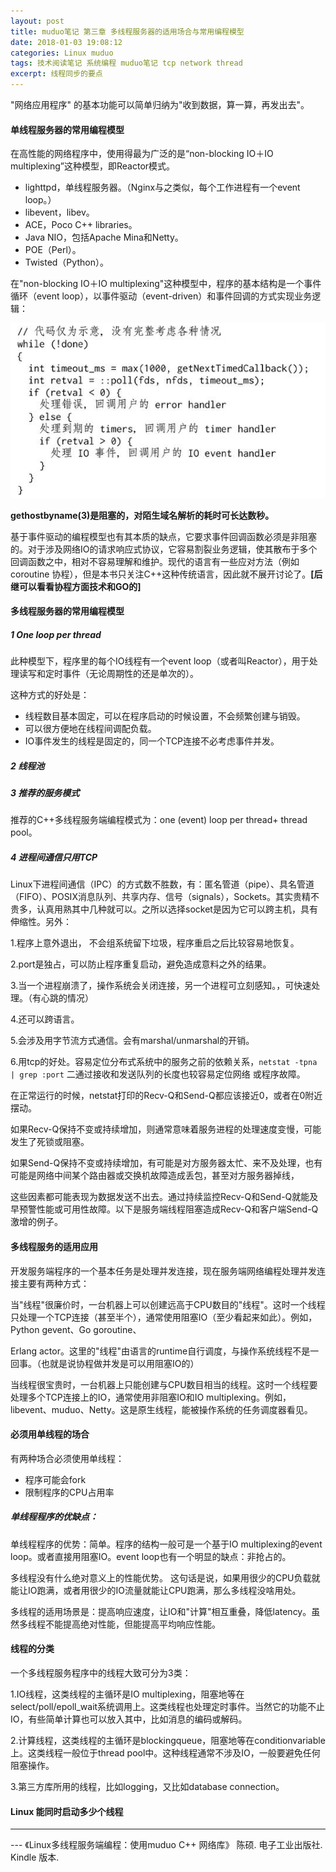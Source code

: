 ```yaml
---
layout: post
title: muduo笔记 第三章 多线程服务器的适用场合与常用编程模型
date: 2018-01-03 19:08:12
categories: Linux muduo
tags: 技术阅读笔记 系统编程 muduo笔记 tcp network thread
excerpt: 线程同步的要点
---
```



"网络应用程序" 的基本功能可以简单归纳为"收到数据，算一算，再发出去"。

#### 单线程服务器的常用编程模型

在高性能的网络程序中，使用得最为广泛的是“non-blocking IO＋IO multiplexing”这种模型，即Reactor模式。

- lighttpd，单线程服务器。（Nginx与之类似，每个工作进程有一个event loop。）
- libevent，libev。 
- ACE，Poco C++ libraries。 
- Java NIO，包括Apache Mina和Netty。
- POE（Perl）。 
- Twisted（Python）。

在"non-blocking IO＋IO multiplexing"这种模型中，程序的基本结构是一个事件循环（event loop），以事件驱动（event-driven）和事件回调的方式实现业务逻辑：

![](/assets/muduo/3-threads.png) 

**gethostbyname(3)是阻塞的，对陌生域名解析的耗时可长达数秒。**

基于事件驱动的编程模型也有其本质的缺点，它要求事件回调函数必须是非阻塞的。对于涉及网络IO的请求响应式协议，它容易割裂业务逻辑，使其散布于多个回调函数之中，相对不容易理解和维护。现代的语言有一些应对方法（例如coroutine 协程），但是本书只关注C++这种传统语言，因此就不展开讨论了。**[后继可以看看协程方面技术和GO的]**

#### 多线程服务器的常用编程模型

##### 1 One loop per thread

此种模型下，程序里的每个IO线程有一个event loop（或者叫Reactor），用于处理读写和定时事件（无论周期性的还是单次的）。

这种方式的好处是： 

- 线程数目基本固定，可以在程序启动的时候设置，不会频繁创建与销毁。
- 可以很方便地在线程间调配负载。
- IO事件发生的线程是固定的，同一个TCP连接不必考虑事件并发。

##### 2 线程池

##### 3 推荐的服务模式

推荐的C++多线程服务端编程模式为：one (event) loop per thread+ thread pool。

##### 4 进程间通信只用TCP 

Linux下进程间通信（IPC）的方式数不胜数，有：匿名管道（pipe）、具名管道（FIFO）、POSIX消息队列、共享内存、信号（signals），Sockets。其实贵精不贵多，认真用熟其中几种就可以。之所以选择socket是因为它可以跨主机，具有伸缩性。另外：

1.程序上意外退出， 不会组系统留下垃圾，程序重启之后比较容易地恢复。

2.port是独占，可以防止程序重复启动，避免造成意料之外的结果。

3.当一个进程崩溃了，操作系统会关闭连接，另一个进程可立刻感知。，可快速处理。（有心跳的情况）

4.还可以跨语言。

5.会涉及用字节流方式通信。会有marshal/unmarshal的开销。

6.用tcp的好处。容易定位分布式系统中的服务之前的依赖关系，`netstat -tpna | grep :port` 二通过接收和发送队列的长度也较容易定位网络 或程序故障。

在正常运行的时候，netstat打印的Recv-Q和Send-Q都应该接近0，或者在0附近摆动。

如果Recv-Q保持不变或持续增加，则通常意味着服务进程的处理速度变慢，可能发生了死锁或阻塞。

如果Send-Q保持不变或持续增加，有可能是对方服务器太忙、来不及处理，也有可能是网络中间某个路由器或交换机故障造成丢包，甚至对方服务器掉线，

这些因素都可能表现为数据发送不出去。通过持续监控Recv-Q和Send-Q就能及早预警性能或可用性故障。以下是服务端线程阻塞造成Recv-Q和客户端Send-Q激增的例子。


#### 多线程服务的适用应用

开发服务端程序的一个基本任务是处理并发连接，现在服务端网络编程处理并发连接主要有两种方式： 

当"线程"很廉价时，一台机器上可以创建远高于CPU数目的"线程"。这时一个线程只处理一个TCP连接（甚至半个），通常使用阻塞IO（至少看起来如此）。例如，Python gevent、Go goroutine、

Erlang actor。这里的"线程"由语言的runtime自行调度，与操作系统线程不是一回事。（也就是说协程做并发是可以用阻塞IO的）

当线程很宝贵时，一台机器上只能创建与CPU数目相当的线程。这时一个线程要处理多个TCP连接上的IO，通常使用非阻塞IO和IO multiplexing。例如，libevent、muduo、Netty。这是原生线程，能被操作系统的任务调度器看见。 

#### 必须用单线程的场合

有两种场合必须使用单线程：

- 程序可能会fork
- 限制程序的CPU占用率

##### 单线程程序的优缺点：

单线程程序的优势：简单。程序的结构一般可是一个基于IO multiplexing的event loop。或者直接用阻塞IO。event loop也有一个明显的缺点：非抢占的。

多线程没有什么绝对意义上的性能优势。 这句话是说，如果用很少的CPU负载就能让IO跑满，或者用很少的IO流量就能让CPU跑满，那么多线程没啥用处。

多线程的适用场景是：提高响应速度，让IO和"计算"相互重叠，降低latency。虽然多线程不能提高绝对性能，但能提高平均响应性能。

#### 线程的分类 

一个多线程服务程序中的线程大致可分为3类： 

1.IO线程，这类线程的主循环是IO multiplexing，阻塞地等在select/poll/epoll_wait系统调用上。这类线程也处理定时事件。当然它的功能不止IO，有些简单计算也可以放入其中，比如消息的编码或解码。

2.计算线程，这类线程的主循环是blockingqueue，阻塞地等在conditionvariable上。这类线程一般位于thread pool中。这种线程通常不涉及IO，一般要避免任何阻塞操作。 

3.第三方库所用的线程，比如logging，又比如database connection。

#### Linux 能同时启动多少个线程

---
 \--- 《Linux多线程服务端编程：使用muduo C++ 网络库》 陈硕. 电子工业出版社. Kindle 版本.